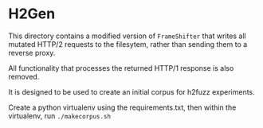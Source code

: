 # H2Gen

This directory contains a modified version of `FrameShifter` that writes all mutated HTTP/2 requests to the filesytem, rather than sending them to a reverse proxy.

All functionality that processes the returned HTTP/1 response is also removed.

It is designed to be used to create an initial corpus for h2fuzz experiments.

Create a python virtualenv using the requirements.txt, then within the virtualenv, run `./makecorpus.sh`
